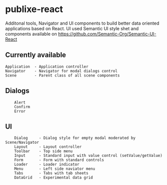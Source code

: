 # publixe-react
Additonal tools, Navigator and UI components to build better data oriented applications based on React.
UI used Semantic UI style shet and components available on https://github.com/Semantic-Org/Semantic-UI-React

Currently available
---
```
Application  - Application controller
Navigator    - Navigator for modal dialogs control
Scene        - Parent class of all scene components
```
Dialogs
---
```
	Alert
	Confirm
	Error
```
UI
---
```
	Dialog     - Dialog style for empty modal moderated by Scene/Navigator
	Layout     - Layout controller
	Toolbar    - Top side menu
	Input      - Standard input with value control (setValue/getValue)
	Form       - Form with standard controls
	Loader     - Loader indicator
	Menu       - Left side naviator menu
	Tabs       - Tabs with tab sheets
	DataGrid   - Experimental data grid
```
